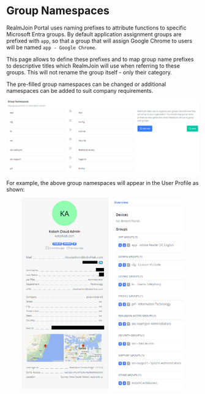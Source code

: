 # Group Namespaces

RealmJoin Portal uses naming prefixes to attribute functions to specific Microsoft Entra groups. By default application assignment groups are prefixed with `app`, so that a group that will assign Google Chrome to users will be named `app - Google Chrome`.&#x20;

This page allows to define these prefixes and to map group name prefixes to descriptive titles which RealmJoin will use when referring to these groups. This will not rename the group itself - only their category.

The pre-filled group namespaces can be changed or additional namespaces can be added to suit company requirements.

![Group Prefix Mapping](<../../.gitbook/assets/image (175).png>)

For example, the above group namespaces will appear in the User Profile as shown:

<figure><img src="../../.gitbook/assets/image (316).png" alt=""><figcaption></figcaption></figure>

